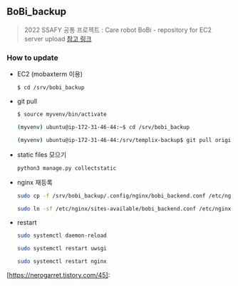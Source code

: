 ## BoBi_backup

> 2022 SSAFY 공통 프로젝트 : Care robot BoBi - repository for EC2 server upload [참고 링크](https://nerogarret.tistory.com/45)



### How to update

- EC2 (mobaxterm 이용)

  ```bash
  $ cd /srv/bobi_backup
  ```

  

- git pull

  ```bash
  $ source myvenv/bin/activate
  ```

  ```bash
  (myvenv) ubuntu@ip-172-31-46-44:~$ cd /srv/bobi_backup
  ```

  ```bash
  (myvenv) ubuntu@ip-172-31-46-44:/srv/templix-backup$ git pull origin master
  ```



- static files 모으기

  ```bash
  python3 manage.py collectstatic
  ```

  

- nginx 재등록

  ```bash
  sudo cp -f /srv/bobi_backup/.config/nginx/bobi_backend.conf /etc/nginx/sites-available/bobi_backend.conf
  ```

  ```bash
  sudo ln -sf /etc/nginx/sites-available/bobi_backend.conf /etc/nginx/sites-enabled/bobi_backend.conf
  ```

  

- restart

  ```bash
  sudo systemctl daemon-reload
  ```

  ```bash
  sudo systemctl restart uwsgi
  ```

  ```bash
  sudo systemctl restart nginx
  ```
  
  

[https://nerogarret.tistory.com/45]: 